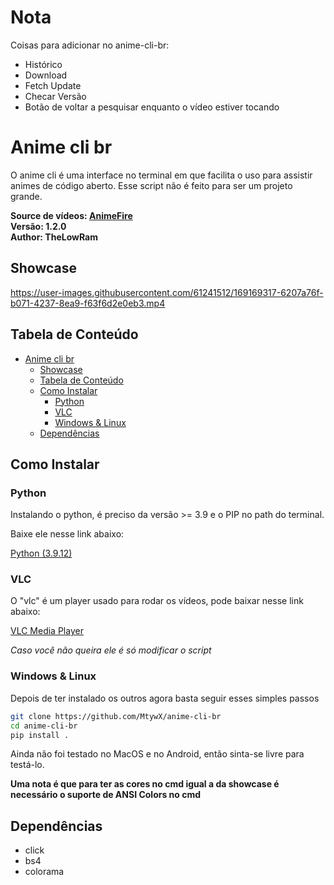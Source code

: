 # Nota

Coisas para adicionar no anime-cli-br:

- Histórico
- Download
- Fetch Update
- Checar Versão
- Botão de voltar a pesquisar enquanto o vídeo estiver tocando

# Anime cli br

O anime cli é uma interface no terminal em que facilita o uso para assistir animes de código aberto. Esse script não é feito para ser um projeto grande.

**Source de vídeos: [AnimeFire](https://animefire.net)**<br>
**Versão: 1.2.0**<br>
**Author: TheLowRam**

## Showcase

https://user-images.githubusercontent.com/61241512/169169317-6207a76f-b071-4237-8ea9-f63f6d2e0eb3.mp4

## Tabela de Conteúdo

- [Anime cli br](#anime-cli-br)
  - [Showcase](#showcase)
  - [Tabela de Conteúdo](#tabela-de-conteúdo)
  - [Como Instalar](#como-instalar)
    - [Python](#python)
    - [VLC](#vlc)
    - [Windows & Linux](#windows--linux)
  - [Dependências](#dependências)

## Como Instalar

### Python

Instalando o python, é preciso da versão >= 3.9 e o PIP no path do terminal.

Baixe ele nesse link abaixo:

[Python (3.9.12)](https://www.python.org/downloads/release/python-3912/)

### VLC

O "vlc" é um player usado para rodar os vídeos, pode baixar nesse link abaixo:

[VLC Media Player](https://www.videolan.org/vlc/)

*Caso você não queira ele é só modificar o script*

### Windows & Linux

Depois de ter instalado os outros agora basta seguir esses simples passos
```sh
git clone https://github.com/MtywX/anime-cli-br
cd anime-cli-br
pip install .
```

Ainda não foi testado no MacOS e no Android, então sinta-se livre para testá-lo.

**Uma nota é que para ter as cores no cmd igual a da showcase é necessário o suporte de ANSI Colors no cmd**

## Dependências

- click
- bs4
- colorama
